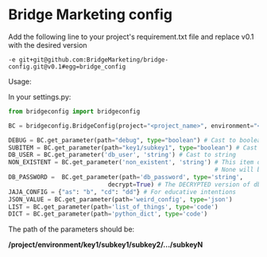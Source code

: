 Bridge Marketing config
=======================

Add the following line to your project's requirement.txt file and replace v0.1
with the desired version

```
-e git+git@github.com:BridgeMarketing/bridge-config.git@v0.1#egg=bridge_config
```


Usage:

In your settings.py:

```python
from bridgeconfig import bridgeconfig

BC = bridgeconfig.BridgeConfig(project="<project_name>", environment="<environment>")

DEBUG = BC.get_parameter(path="debug", type="boolean") # Cast to boolean
SUBITEM = BC.get_parameter(path="key1/subkey1", type="boolean") # Cast to boolean
DB_USER = BC.get_parameter('db_user', 'string') # Cast to string
NON_EXISTENT = BC.get_parameter('non_existent', 'string') # This item doesn't exists so
                                                          # None will be stored in SUBITEM
DB_PASSWORD =  BC.get_parameter(path='db_password', type='string',
                            decrypt=True) # The DECRYPTED version of db_password will be saved
JAJA_CONFIG = {"as": "b", "cd": "dd"} # For educative intentions
JSON_VALUE = BC.get_parameter(path='weird_config', type='json')
LIST = BC.get_parameter(path='list_of_things', type='code')
DICT = BC.get_parameter(path='python_dict', type='code')
```

The path of the parameters should be:

**/project/environment/key1/subkey1/subkey2/.../subkeyN**
